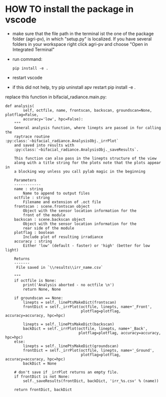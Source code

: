 # HOW TO install the package in vscode

- make sure that the file path in the terminal ist the one of the
package folder (agri-pv), in which "setup.py" is localized. If you have several folders in your workspace right click agri-pv and choose "Open in Integrated Terminal"

- run command:

      pip install -e .

- restart vscode

- if this did not help, try
    pip uninstall apv
    restart
    pip install -e .



replace this function in bifacial_radiance.main.py:

    def analysis(
            self, octfile, name, frontscan, backscan, groundscan=None, plotflag=False,
            accuracy='low', hpc=False):
        """
        General analysis function, where linepts are passed in for calling the
        raytrace routine :py:class:`~bifacial_radiance.AnalysisObj._irrPlot`
        and saved into results with
        :py:class:`~bifacial_radiance.AnalysisObj._saveResults`.

        This function can also pass in the linepts structure of the view
        along with a title string for the plots note that the plots appear in
        a blocking way unless you call pylab magic in the beginning

        Parameters
        ------------
        name : string
            Name to append to output files
        octfile : string
            Filename and extension of .oct file
        frontscan : scene.frontscan object
            Object with the sensor location information for the
            front of the module
        backscan : scene.backscan object
            Object with the sensor location information for the
            rear side of the module
        plotflag : boolean
            Include plot of resulting irradiance
        accuracy : string
            Either 'low' (default - faster) or 'high' (better for low light)

        Returns
        -------
         File saved in `\\results\\irr_name.csv`

        """
        if octfile is None:
            print('Analysis aborted - no octfile \n')
            return None, None

        if groundscan == None:
            linepts = self._linePtsMakeDict(frontscan)
            frontDict = self._irrPlot(octfile, linepts, name+'_Front',
                                      plotflag=plotflag, accuracy=accuracy, hpc=hpc)

            linepts = self._linePtsMakeDict(backscan)
            backDict = self._irrPlot(octfile, linepts, name+'_Back',
                                     plotflag=plotflag, accuracy=accuracy, hpc=hpc)
        else:
            linepts = self._linePtsMakeDict(groundscan)
            frontDict = self._irrPlot(octfile, linepts, name+'_Ground',
                                      plotflag=plotflag, accuracy=accuracy, hpc=hpc)
            backDict = None

        # don't save if _irrPlot returns an empty file.
        if frontDict is not None:
            self._saveResults(frontDict, backDict, 'irr_%s.csv' % (name))

        return frontDict, backDict